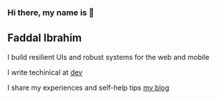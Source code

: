 ### Hi there, my name is 👋

<!--
**faddalibrahim/faddalibrahim** is a ✨ _special_ ✨ repository because its `README.md` (this file) appears on your GitHub profile.

Here are some ideas to get you started:

- 🔭 I’m currently working on ...
- 🌱 I’m currently learning ...
- 👯 I’m looking to collaborate on ...
- 🤔 I’m looking for help with ...
- 💬 Ask me about ...
- 📫 How to reach me: ...
- 😄 Pronouns: ...
- ⚡ Fun fact: ...
-->

**Faddal Ibrahim**
---
I build resilient UIs and robust systems for the web and mobile

I write techinical at
[dev](dev.to/faddalibrahim)

I share my experiences and self-help tips
[my blog](blog.faddalibrahim.com)
